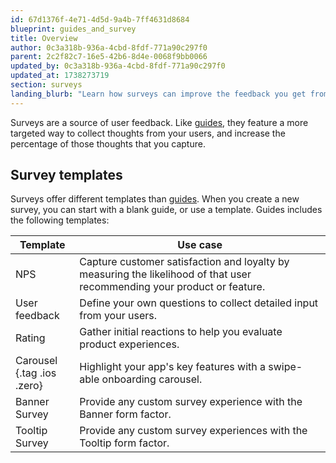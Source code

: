 ```yaml
---
id: 67d1376f-4e71-4d5d-9a4b-7ff4631d8684
blueprint: guides_and_survey
title: Overview
author: 0c3a318b-936a-4cbd-8fdf-771a90c297f0
parent: 2c2f82c7-16e5-42b6-8d4e-0068f9bb0066
updated_by: 0c3a318b-936a-4cbd-8fdf-771a90c297f0
updated_at: 1738273719
section: surveys
landing_blurb: "Learn how surveys can improve the feedback you get from your users, and preview the available templates."
---
```

Surveys are a source of user feedback. Like [guides](/docs/guides-and-surveys/guides), they feature a more targeted way to collect thoughts from your users, and increase the percentage of those thoughts that you capture.

## Survey templates

Surveys offer different templates than [guides](/docs/guides-and-surveys/guides/guide-overview#guide-templates). When you create a new survey, you can start with a blank guide, or use a template. Guides includes the following templates:

| Template      | Use case                                                                                                                 |
| ------------- | ------------------------------------------------------------------------------------------------------------------------ |
| NPS           | Capture customer satisfaction and loyalty by measuring the likelihood of that user recommending your product or feature. |
| User feedback | Define your own questions to collect detailed input from your users.                                                     |
| Rating        | Gather initial reactions to help you evaluate product experiences.                                                       |
| Carousel <br/> {.tag .ios .zero} | Highlight your app's key features with a swipe-able onboarding carousel.                           |
| Banner Survey        | Provide any custom survey experience with the Banner form factor.                                                          |
| Tooltip Survey        | Provide any custom survey experiences with the Tooltip form factor.                                                         |
